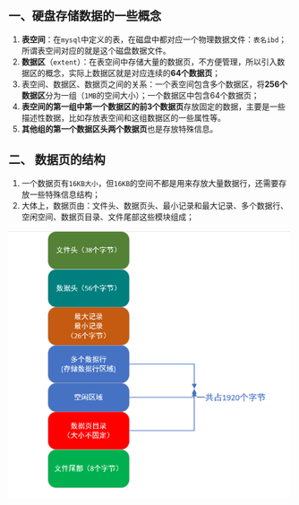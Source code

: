 ## 一、硬盘存储数据的一些概念

1. **表空间**：在`mysql`中定义的表，在磁盘中都对应一个物理数据文件：`表名ibd`；所谓表空间对应的就是这个磁盘数据文件。
2. **数据区**（`extent`）：在表空间中存储大量的数据页，不方便管理，所以引入数据区的概念，实际上数据区就是对应连续的**64个数据页**；
3. 表空间、数据区、数据页之间的关系：一个表空间包含多个数据区，将**256个数据区**分为一组（`1MB`的空间大小）；一个数据区中包含64个数据页；
4. **表空间的第一组中第一个数据区的前3个数据页**存放固定的数据，主要是一些描述性数据，比如存放表空间和这组数据区的一些属性等。
5. **其他组的第一个数据区头两个数据页**也是存放特殊信息。

## 二、 数据页的结构

1. 一个数据页有`16KB大小`，但`16KB`的空间不都是用来存放大量数据行，还需要存放一些特殊信息结构；
2. 大体上，数据页由：文件头、数据页头、最小记录和最大记录、多个数据行、空闲空间、数据页目录、文件尾部这些模块组成；

![image-20220623093834744](img/image-20220623093834744.png)